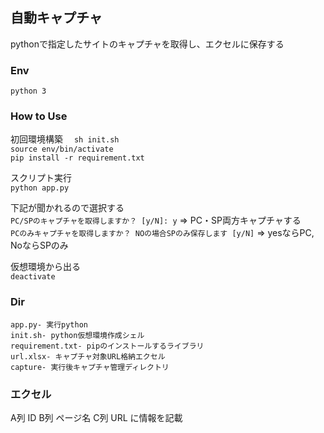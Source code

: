 ## 自動キャプチャ  

pythonで指定したサイトのキャプチャを取得し、エクセルに保存する  

### Env
`python 3`  

### How to Use
初回環境構築　
`sh init.sh`  
`source env/bin/activate`  
`pip install -r requirement.txt`  

スクリプト実行  
`python app.py`  

下記が聞かれるので選択する  
`PC/SPのキャプチャを取得しますか？ [y/N]: y` => PC・SP両方キャプチャする  
`PCのみキャプチャを取得しますか？ NOの場合SPのみ保存します [y/N]` => yesならPC, NoならSPのみ  

仮想環境から出る  
`deactivate`  

### Dir
```
app.py- 実行python    
init.sh- python仮想環境作成シェル  
requirement.txt- pipのインストールするライブラリ  
url.xlsx- キャプチャ対象URL格納エクセル   
capture- 実行後キャプチャ管理ディレクトリ  
```

### エクセル
A列 ID
B列 ページ名
C列 URL
に情報を記載
